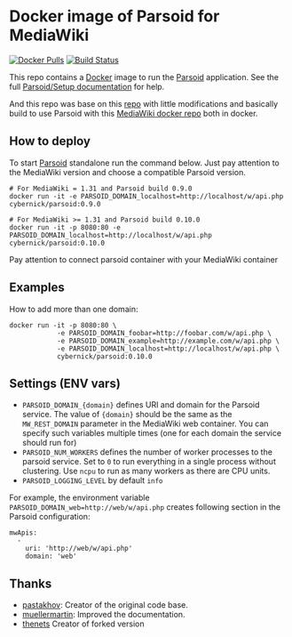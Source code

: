 # Docker image of Parsoid for MediaWiki

[![Docker Pulls](https://img.shields.io/docker/pulls/cybernick/parsoid.svg?style=flat-square)](https://hub.docker.com/r/thenets/parsoid/) [![Build Status](https://travis-ci.org/cybernisk/docker-parsoid.svg?branch=master)](https://travis-ci.org/thenets/docker-parsoid)


This repo contains a [Docker](https://docs.docker.com/) image to run the [Parsoid](https://www.mediawiki.org/wiki/Parsoid) application. See the full [Parsoid/Setup documentation](https://www.mediawiki.org/wiki/Parsoid/Setup#Docker) for help.

And this repo was base on this [repo](https://github.com/thenets/docker-parsoid/) with little modifications and basically build to use Parsoid with this [MediaWiki docker repo]() both in docker.

## How to deploy
To start [Parsoid](https://www.mediawiki.org/wiki/Parsoid) standalone run the command below. Just pay attention to the MediaWiki version and choose a compatible Parsoid version.

```
# For MediaWiki = 1.31 and Parsoid build 0.9.0
docker run -it -e PARSOID_DOMAIN_localhost=http://localhost/w/api.php cybernick/parsoid:0.9.0

# For MediaWiki >= 1.31 and Parsoid build 0.10.0
docker run -it -p 8080:80 -e PARSOID_DOMAIN_localhost=http://localhost/w/api.php cybernick/parsoid:0.10.0
```
Pay attention to connect parsoid container with your MediaWiki container

## Examples

How to add more than one domain:

```
docker run -it -p 8080:80 \
            -e PARSOID_DOMAIN_foobar=http://foobar.com/w/api.php \
            -e PARSOID_DOMAIN_example=http://example.com/w/api.php \
            -e PARSOID_DOMAIN_localhost=http://localhost/w/api.php \
            cybernick/parsoid:0.10.0
```

## Settings (ENV vars)

- `PARSOID_DOMAIN_{domain}` defines URI and domain for the Parsoid service. The value of `{domain}` should be the same as the `MW_REST_DOMAIN` parameter in the MediaWiki web container. You can specify such variables multiple times (one for each domain the service should run for)
- `PARSOID_NUM_WORKERS` defines the number of worker processes to the parsoid service. Set to `0` to run everything in a single process without clustering. Use `ncpu` to run as many workers as there are CPU units.
- `PARSOID_LOGGING_LEVEL` by default `info`

For example, the environment variable `PARSOID_DOMAIN_web=http://web/w/api.php` creates following section in the Parsoid configuration:
```
mwApis:
  -
    uri: 'http://web/w/api.php'
    domain: 'web'
```

## Thanks 

- [pastakhov](https://github.com/pastakhov): Creator of the original code base.
- [muellermartin](https://github.com/muellermartin): Improved the documentation.
- [thenets](https://github.com/thenets/docker-parsoid) Creator of forked version